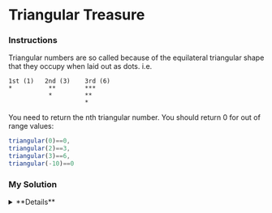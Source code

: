 # Triangular Treasure

### Instructions

Triangular numbers are so called because of the equilateral triangular shape that they occupy when laid out as dots. i.e.

```
1st (1)   2nd (3)    3rd (6)
*          **        ***
           *         **
                     *
```

You need to return the nth triangular number. You should return 0 for out of range values:

```js
triangular(0)==0,
triangular(2)==3,
triangular(3)==6,
triangular(-10)==0
```

### My Solution

<details>
  <summary>**Details**</summary>
  <p>
```js
// Return the nth triangular number
function triangular( n ) {
  return (n > 0 ? n + triangular(n-1) : 0);
}
```
  </p>
</details>
